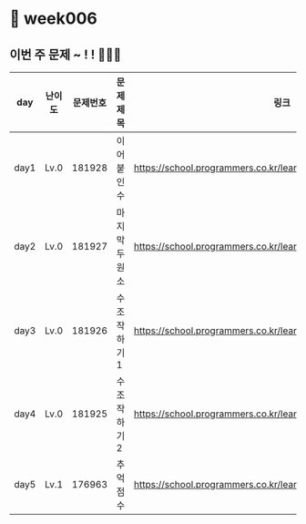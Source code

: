 # 📌 week006
## 이번 주 문제 ~ ! ! 💪💪💪
| day  | 난이도  | 문제번호     | 문제제목             |링크|
|------|------|------|------------------|--|
| day1 | Lv.0 |181928| 이어 붙인 수          | https://school.programmers.co.kr/learn/courses/30/lessons/181928 |
| day2 | Lv.0 |181927| 마지막 두 원소 | https://school.programmers.co.kr/learn/courses/30/lessons/181927 |
| day3 | Lv.0 |181926| 수 조작하기1       | https://school.programmers.co.kr/learn/courses/30/lessons/181926 |
| day4 | Lv.0 |181925| 수 조작하기2       | https://school.programmers.co.kr/learn/courses/30/lessons/181925 |
| day5 | Lv.1 |176963| 추억 점수           | https://school.programmers.co.kr/learn/courses/30/lessons/176963 |